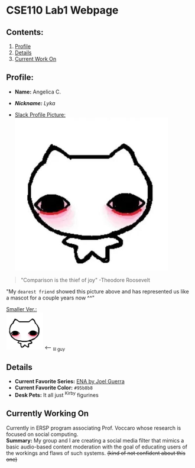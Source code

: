 # CSE110 Lab1 Webpage 
## Contents:
1. [Profile](#Profile)
2. [Details](#Details)
3. [Current Work On](#Current)

## Profile:
- **Name:** Angelica C.
- _**Nickname:** Lyka_

- <ins>Slack Profile Picture:</ins>\
![Image](Images/profile_picture.jpg)

>"Comparison is the thief of joy" -Theodore Roosevelt

"My `dearest friend` showed this picture above and has represented us like a mascot for a couple years now ^^"

<ins>Smaller Ver.:</ins>\
<img src = "Images/profile_picture.jpg" alt="drawing" width="100"/> <-- <sub>lil guy</sub>

## Details
- **Current Favorite Series:** [ENA by Joel Guerra](https://www.youtube.com/@JoelG)
- **Current Favorite Color:** `#95b8b8`
- **Desk Pets:** It all just <sup>Kirby</sup> figurines

## Currently Working On
Currently in ERSP program associating Prof. Voccaro whose research is focused on social computing.\
**Summary:** My group and I are creating a social media filter that mimics a basic audio-based content moderation with the goal of educating users of the workings and flaws of such systems. ~~(kind of not confident about this one)~~



